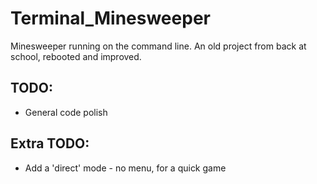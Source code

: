 # Terminal_Minesweeper
Minesweeper running on the command line. An old project from back at school, rebooted and improved.

## TODO:
* General code polish

## Extra TODO: 
* Add a 'direct' mode - no menu, for a quick game
